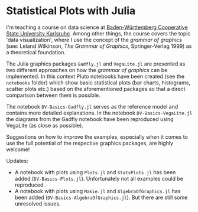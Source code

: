 # Statistical Plots with Julia

I'm teaching a course on data science at [Baden-Württemberg Cooperative State University  Karlsruhe](https://www.karlsruhe.dhbw.de/en/general/about-us.html). Among other things, the course covers the topic 'data visualization', where I use the concept of the *grammar of graphics* (see: Leland Wilkinson, *The Grammar of Graphics*, Springer-Verlag 1999) as a theoretical foundation. 

The Julia graphics packages `Gadfly.jl` and `VegaLite.jl` are presented as two different approaches on how the *grammar of graphics* can be implemented. In this context Pluto notebooks have been created (see the `notebooks` folder) which show basic statistical plots (bar charts, histograms, scatter plots etc.) based on the aforementioned packages so that a direct comparison between them is possible.

The notebook `DV-Basics-Gadfly.jl` serves as the reference model and contains more detailed explanations. In the notebook `DV-Basics-VegaLite.jl` the diagrams from the Gadfly notebook have been reproduced using VegaLite (as close as possible).

Suggestions on how to improve the examples, especially when it comes to use the full potential of the respective graphics packages, are highly welcome!

Updates:
- A notebook with plots using `Plots.jl` and `StatsPlots.jl` has been added (`DV-Basics-Plots.jl`). Unfortunately not all examples could be reproduced.
- A notebook with plots using `Makie.jl` and `AlgebraOfGraphics.jl` has been added (`DV-Basics-AlgebraOfGraphics.jl`). But there are still some unresolved issues.
